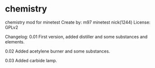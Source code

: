 chemistry
=========

chemistry mod for minetest
Create by: m97 minetest nick(1244)
License:   GPLv2


Changelog:
0.01
First version, added distiller and some substances and elements.

0.02
Added acetylene burner and some substances.

0.03
Added carbide lamp.
